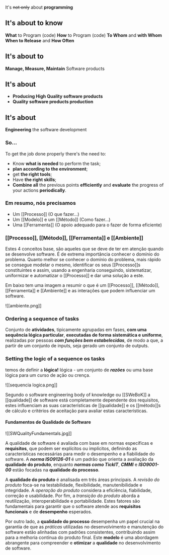 It's ~~not only~~ about **programming**
## It's about to know

**What** to Program (code)
**How** to Program (code)
**To Whom** and **with Whom**
**When to Release** and **How Often**

## It's about to
**Manage, Measure, Maintain** Software products

## It's about
- **Producing High Quality software products**
- **Quality software products production**

## It's about
**Engineering** the software development

### So...

To get the job done properly there's the need to:
- Know **what is needed** to perform the task;
- **plan according to the environment**;
- get **the right tools**;
- Have **the right skills**;
- **Combine all** the previous points **efficiently** and **evaluate** the progress of your actions **periodically**.

### Em resumo, nós precisamos
- Um [[Processo]] (O que fazer...)
- Um [[Modelo]] e um [[Método]] (Como fazer...)
- Uma [[Ferramenta]] (O apoio adequado para o fazer de forma eficiente)

### [[Processo]], [[Método]], [[Ferramenta]] e [[Ambiente]]

Estes 4 conceitos base, são aqueles que se deve de ter em atenção quando se desenvolve software. É de extrema importância conhecer o domínio do problema. Quanto melhor se conhecer o domínio do problema, mais rápido se consegue modelar o mesmo, identificar os seus [[Processo]]s constituintes e assim, usando a engenharia conseguindo, sistematizar, uniformizar e automatizar o [[Processo]] e dar uma solução a este.

Em baixo tem uma imagem a resumir o que é um [[Processo]], [[Método]], [[Ferramenta]] e [[Ambiente]] e as interações que podem influenciar um software.

![[ambiente.png]]

### Ordering a sequence of tasks

Conjunto de **atividades**, tipicamente agrupadas em fases, **com uma sequência lógica particular**, **executadas de forma sistemática e uniforme**, realizadas por pessoas ***com funções bem estabelecidas***, de modo a que, a partir de um conjunto de inputs, seja gerado um conjunto de outputs.

### Setting the logic of a sequence os tasks

temos de definir a **lógica!**
lógica - um conjunto de ***razões*** ou uma base lógica para um curso de ação ou crença.

![[sequencia logica.png]]

Segundo o software engineering body of knowledge ou [[SWeBoK]] a [[qualidade]] de software está completamente dependente dos requisitos, estes influenciam as suas características de [[qualidade]] e os [[método]]s de cálculo e critérios de aceitação para avaliar estas características.

#### Fundamentos de Qualidade de Software

![[SWQualityFundamentals.jpg]]


A qualidade de software é avaliada com base em normas específicas e **requisitos**, que podem ser explícitos ou implícitos, definindo as características necessárias para medir o desempenho e a fiabilidade do software. A ***norma ISO9126-01*** é um padrão que orienta a avaliação da **qualidade do produto**, enquanto ***normas como TickIT***, ***CMMI*** e ***ISO9001-00*** estão focadas na **qualidade do processo**.

A **qualidade do produto** é analisada em três áreas principais. A *revisão do produto* foca-se na testabilidade, flexibilidade, manutenibilidade e integridade. A *operação do produto* considera a eficiência, fiabilidade, correção e usabilidade. Por fim, a *transição do produto* aborda a reutilização, interoperabilidade e portabilidade. Estes fatores são fundamentais para garantir que o software atende aos **requisitos funcionais** e de **desempenho** esperados.

Por outro lado, a **qualidade do processo** desempenha um papel crucial na garantia de que as *práticas* utilizadas no desenvolvimento e manutenção do software estão alinhadas com padrões consistentes, contribuindo assim para a melhoria contínua do produto final. Este **modelo** é uma abordagem abrangente para compreender e **otimizar** a **qualidade** no desenvolvimento de software.